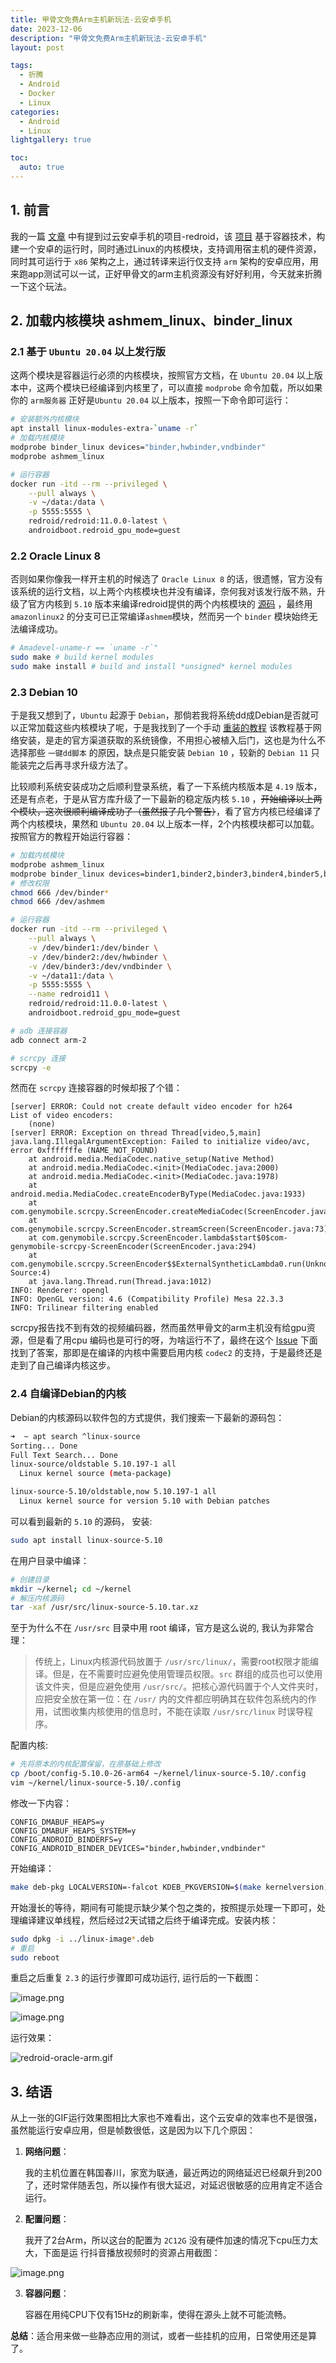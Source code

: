 ```yaml
---
title: 甲骨文免费Arm主机新玩法-云安卓手机
date: 2023-12-06
description: "甲骨文免费Arm主机新玩法-云安卓手机"
layout: post

tags:
  - 折腾
  - Android
  - Docker
  - Linux
categories:
  - Android
  - Linux
lightgallery: true

toc:
  auto: true
---
```


## 1. 前言

我的一篇 [文章](../android-x86-pve/) 中有提到过云安卓手机的项目-redroid，该 [项目](https://github.com/remote-android/redroid-doc) 基于容器技术，构建一个安卓的运行时，同时通过Linux的内核模块，支持调用宿主机的硬件资源，同时其可运行于 `x86` 架构之上，通过转译来运行仅支持 `arm` 架构的安卓应用，用来跑app测试可以一试，正好甲骨文的arm主机资源没有好好利用，今天就来折腾一下这个玩法。

## 2. 加载内核模块 ashmem_linux、binder_linux

### 2.1 基于 `Ubuntu 20.04` 以上发行版

这两个模块是容器运行必须的内核模块，按照官方文档，在 `Ubuntu 20.04` 以上版本中，这两个模块已经编译到内核里了，可以直接 `modprobe` 命令加载，所以如果你的 `arm服务器` 正好是`Ubuntu 20.04` 以上版本，按照一下命令即可运行：

```bash
# 安装额外内核模块
apt install linux-modules-extra-`uname -r`
# 加载内核模块
modprobe binder_linux devices="binder,hwbinder,vndbinder"
modprobe ashmem_linux

# 运行容器
docker run -itd --rm --privileged \
    --pull always \
    -v ~/data:/data \
    -p 5555:5555 \
    redroid/redroid:11.0.0-latest \
    androidboot.redroid_gpu_mode=guest
```

### 2.2 Oracle Linux 8

否则如果你像我一样开主机的时候选了 `Oracle Linux 8` 的话，很遗憾，官方没有该系统的运行文档，以上两个内核模块也并没有编译，奈何我对该发行版不熟，升级了官方内核到 `5.10` 版本来编译redroid提供的两个内核模块的 [源码](https://github.com/remote-android/redroid-modules) ，最终用 `amazonlinux2` 的分支可已正常编译`ashmem`模块，然而另一个 `binder` 模块始终无法编译成功。

```bash
# Amadevel-uname-r == `uname -r`"
sudo make # build kernel modules
sudo make install # build and install *unsigned* kernel modules
```

### 2.3 Debian 10

于是我又想到了，`Ubuntu` 起源于 `Debian`，那倘若我将系统dd成Debian是否就可以正常加载这些内核模块了呢，于是我找到了一个手动 [重装的教程](https://lala.im/7905.html) 该教程基于网络安装，是走的官方渠道获取的系统镜像，不用担心被植入后门，这也是为什么不选择那些 `一键dd脚本` 的原因，缺点是只能安装 `Debian 10` ，较新的 `Debian 11` 只能装完之后再寻求升级方法了。

比较顺利系统安装成功之后顺利登录系统，看了一下系统内核版本是 `4.19` 版本，还是有点老，于是从官方库升级了一下最新的稳定版内核 `5.10` ，~~开始编译以上两个模块，这次很顺利编译成功了（虽然报了几个警告）~~，看了官方内核已经编译了两个内核模块，果然和 `Ubuntu 20.04` 以上版本一样，2个内核模块都可以加载。按照官方的教程开始运行容器：

```bash
# 加载内核模块
modprobe ashmem_linux
modprobe binder_linux devices=binder1,binder2,binder3,binder4,binder5,binder6
# 修改权限
chmod 666 /dev/binder*
chmod 666 /dev/ashmem

# 运行容器
docker run -itd --rm --privileged \
    --pull always \
    -v /dev/binder1:/dev/binder \
    -v /dev/binder2:/dev/hwbinder \
    -v /dev/binder3:/dev/vndbinder \
    -v ~/data11:/data \
    -p 5555:5555 \
    --name redroid11 \
    redroid/redroid:11.0.0-latest \
    androidboot.redroid_gpu_mode=guest

# adb 连接容器
adb connect arm-2

# scrcpy 连接
scrcpy -e
```

然而在 `scrcpy` 连接容器的时候却报了个错：

```log
[server] ERROR: Could not create default video encoder for h264
List of video encoders:
    (none)
[server] ERROR: Exception on thread Thread[video,5,main]
java.lang.IllegalArgumentException: Failed to initialize video/avc, error 0xfffffffe (NAME_NOT_FOUND)
	at android.media.MediaCodec.native_setup(Native Method)
	at android.media.MediaCodec.<init>(MediaCodec.java:2000)
	at android.media.MediaCodec.<init>(MediaCodec.java:1978)
	at android.media.MediaCodec.createEncoderByType(MediaCodec.java:1933)
	at com.genymobile.scrcpy.ScreenEncoder.createMediaCodec(ScreenEncoder.java:229)
	at com.genymobile.scrcpy.ScreenEncoder.streamScreen(ScreenEncoder.java:73)
	at com.genymobile.scrcpy.ScreenEncoder.lambda$start$0$com-genymobile-scrcpy-ScreenEncoder(ScreenEncoder.java:294)
	at com.genymobile.scrcpy.ScreenEncoder$$ExternalSyntheticLambda0.run(Unknown Source:4)
	at java.lang.Thread.run(Thread.java:1012)
INFO: Renderer: opengl
INFO: OpenGL version: 4.6 (Compatibility Profile) Mesa 22.3.3
INFO: Trilinear filtering enabled
```

scrcpy报告找不到有效的视频编码器，然而虽然甲骨文的arm主机没有给gpu资源，但是看了用cpu 编码也是可行的呀，为啥运行不了，最终在这个 [Issue](https://github.com/remote-android/redroid-doc/issues/407) 下面找到了答案，那即是在编译的内核中需要启用内核 `codec2` 的支持，于是最终还是走到了自己编译内核这步。

### 2.4 自编译Debian的内核

Debian的内核源码以软件包的方式提供，我们搜索一下最新的源码包：

```bash
➜  ~ apt search ^linux-source
Sorting... Done
Full Text Search... Done
linux-source/oldstable 5.10.197-1 all
  Linux kernel source (meta-package)

linux-source-5.10/oldstable,now 5.10.197-1 all
  Linux kernel source for version 5.10 with Debian patches
```

可以看到最新的 `5.10` 的源码， 安装:

```bash
sudo apt install linux-source-5.10
```

在用户目录中编译：

```bash
# 创建目录
mkdir ~/kernel; cd ~/kernel
# 解压内核源码
tar -xaf /usr/src/linux-source-5.10.tar.xz
```

至于为什么不在 `/usr/src` 目录中用 root 编译，官方是这么说的, 我认为非常合理：

> 传统上，Linux内核源代码放置于 `/usr/src/linux/`，需要root权限才能编译。但是，在不需要时应避免使用管理员权限。`src` 群组的成员也可以使用该文件夹，但是应避免使用 `/usr/src/`。把核心源代码置于个人文件夹时，应把安全放在第一位：在 `/usr/` 内的文件都应明确其在软件包系统内的作用，试图收集内核使用的信息时，不能在读取 `/usr/src/linux` 时误导程序。

配置内核:

```bash
# 先将原本的内核配置保留，在原基础上修改
cp /boot/config-5.10.0-26-arm64 ~/kernel/linux-source-5.10/.config
vim ~/kernel/linux-source-5.10/.config
```

修改一下内容：

```config
CONFIG_DMABUF_HEAPS=y
CONFIG_DMABUF_HEAPS_SYSTEM=y
CONFIG_ANDROID_BINDERFS=y
CONFIG_ANDROID_BINDER_DEVICES="binder,hwbinder,vndbinder"
```

开始编译：

```bash
make deb-pkg LOCALVERSION=-falcot KDEB_PKGVERSION=$(make kernelversion)-1
```

开始漫长的等待，期间有可能提示缺少某个包之类的，按照提示处理一下即可，处理编译建议单线程，然后经过2天试错之后终于编译完成。安装内核：

```bash
sudo dpkg -i ../linux-image*.deb
# 重启
sudo reboot
```

重启之后重复 `2.3` 的运行步骤即可成功运行, 运行后的一下截图：

![image.png](https://img.linkzz.eu.org/main/images/2023/12/b23ada35a18404e8952cd3b68216a328.png)

![image.png](https://img.linkzz.eu.org/main/images/2023/12/1cf8250b034f8c58c311a9ac5ce3d6ff.png)

运行效果：

![redroid-oracle-arm.gif](https://img.linkzz.eu.org/main/images/2023/12/b3ac2d75502895045eda2e20d9da7c45.gif)

## 3. 结语

从上一张的GIF运行效果图相比大家也不难看出，这个云安卓的效率也不是很强，虽然能运行安卓应用，但是帧数很低，这是因为以下几个原因：

1. **网络问题**：

   我的主机位置在韩国春川，家宽为联通，最近两边的网络延迟已经飙升到200了，还时常伴随丢包，所以操作有很大延迟，对延迟很敏感的应用肯定不适合运行。

2. **配置问题**：

   我开了2台Arm，所以这台的配置为 `2C12G` 没有硬件加速的情况下cpu压力太大，下面是运 行抖音播放视频时的资源占用截图：

![image.png](https://img.linkzz.eu.org/main/images/2023/12/66086810e53e4df2454132feeeb66fb8.png)

3. **容器问题**：

   容器在用纯CPU下仅有15Hz的刷新率，使得在源头上就不可能流畅。

**总结**：适合用来做一些静态应用的测试，或者一些挂机的应用，日常使用还是算了。
